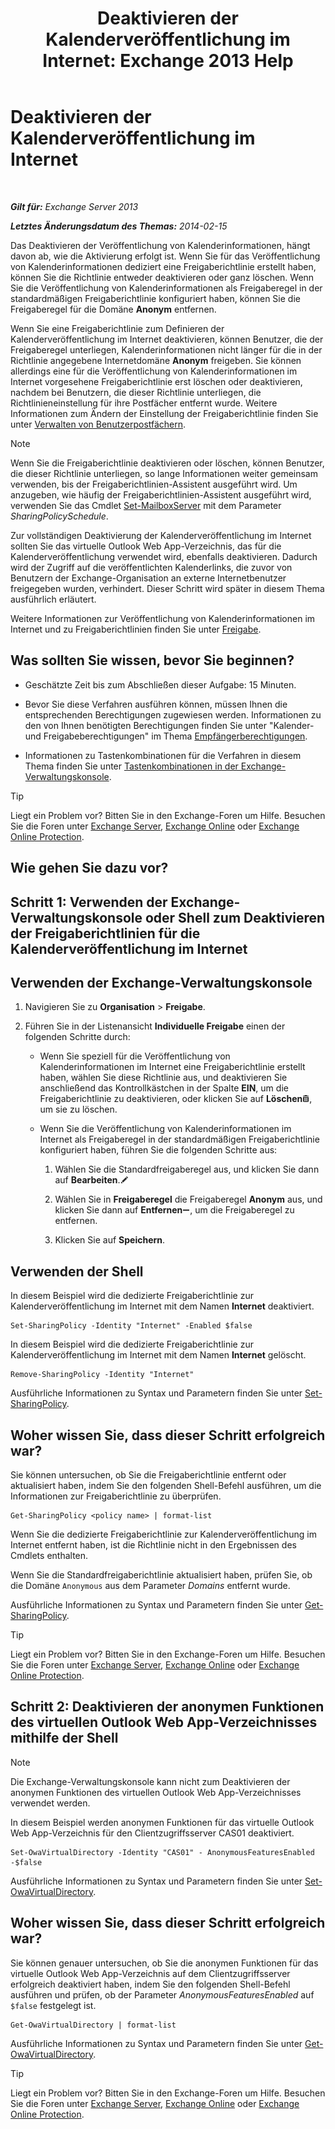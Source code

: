 ﻿---
title: 'Deaktivieren der Kalenderveröffentlichung im Internet: Exchange 2013 Help'
TOCTitle: Deaktivieren der Kalenderveröffentlichung im Internet
ms:assetid: f26dbf04-9dae-460f-a987-2ad3dfbc7b7e
ms:mtpsurl: https://technet.microsoft.com/de-de/library/JJ853047(v=EXCHG.150)
ms:contentKeyID: 50554942
ms.date: 04/24/2018
mtps_version: v=EXCHG.150
ms.translationtype: HT
---

# Deaktivieren der Kalenderveröffentlichung im Internet

 

_**Gilt für:** Exchange Server 2013_

_**Letztes Änderungsdatum des Themas:** 2014-02-15_

Das Deaktivieren der Veröffentlichung von Kalenderinformationen, hängt davon ab, wie die Aktivierung erfolgt ist. Wenn Sie für das Veröffentlichung von Kalenderinformationen dediziert eine Freigaberichtlinie erstellt haben, können Sie die Richtlinie entweder deaktivieren oder ganz löschen. Wenn Sie die Veröffentlichung von Kalenderinformationen als Freigaberegel in der standardmäßigen Freigaberichtlinie konfiguriert haben, können Sie die Freigaberegel für die Domäne **Anonym** entfernen.

Wenn Sie eine Freigaberichtlinie zum Definieren der Kalenderveröffentlichung im Internet deaktivieren, können Benutzer, die der Freigaberegel unterliegen, Kalenderinformationen nicht länger für die in der Richtlinie angegebene Internetdomäne **Anonym** freigeben. Sie können allerdings eine für die Veröffentlichung von Kalenderinformationen im Internet vorgesehene Freigaberichtlinie erst löschen oder deaktivieren, nachdem bei Benutzern, die dieser Richtlinie unterliegen, die Richtlinieneinstellung für ihre Postfächer entfernt wurde. Weitere Informationen zum Ändern der Einstellung der Freigaberichtlinie finden Sie unter [Verwalten von Benutzerpostfächern](manage-user-mailboxes-exchange-2013-help.md).


> [!NOTE]
> Wenn Sie die Freigaberichtlinie deaktivieren oder löschen, können Benutzer, die dieser Richtlinie unterliegen, so lange Informationen weiter gemeinsam verwenden, bis der Freigaberichtlinien-Assistent ausgeführt wird. Um anzugeben, wie häufig der Freigaberichtlinien-Assistent ausgeführt wird, verwenden Sie das Cmdlet <A href="https://technet.microsoft.com/de-de/library/aa998651(v=exchg.150)">Set-MailboxServer</A> mit dem Parameter <EM>SharingPolicySchedule</EM>.



Zur vollständigen Deaktivierung der Kalenderveröffentlichung im Internet sollten Sie das virtuelle Outlook Web App-Verzeichnis, das für die Kalenderveröffentlichung verwendet wird, ebenfalls deaktivieren. Dadurch wird der Zugriff auf die veröffentlichten Kalenderlinks, die zuvor von Benutzern der Exchange-Organisation an externe Internetbenutzer freigegeben wurden, verhindert. Dieser Schritt wird später in diesem Thema ausführlich erläutert.

Weitere Informationen zur Veröffentlichung von Kalenderinformationen im Internet und zu Freigaberichtlinien finden Sie unter [Freigabe](sharing-exchange-2013-help.md).

## Was sollten Sie wissen, bevor Sie beginnen?

  - Geschätzte Zeit bis zum Abschließen dieser Aufgabe: 15 Minuten.

  - Bevor Sie diese Verfahren ausführen können, müssen Ihnen die entsprechenden Berechtigungen zugewiesen werden. Informationen zu den von Ihnen benötigten Berechtigungen finden Sie unter "Kalender- und Freigabeberechtigungen" im Thema [Empfängerberechtigungen](recipients-permissions-exchange-2013-help.md).

  - Informationen zu Tastenkombinationen für die Verfahren in diesem Thema finden Sie unter [Tastenkombinationen in der Exchange-Verwaltungskonsole](keyboard-shortcuts-in-the-exchange-admin-center-exchange-online-protection-help.md).


> [!TIP]
> Liegt ein Problem vor? Bitten Sie in den Exchange-Foren um Hilfe. Besuchen Sie die Foren unter <A href="https://go.microsoft.com/fwlink/p/?linkid=60612">Exchange Server</A>, <A href="https://go.microsoft.com/fwlink/p/?linkid=267542">Exchange Online</A> oder <A href="https://go.microsoft.com/fwlink/p/?linkid=285351">Exchange Online Protection</A>.



## Wie gehen Sie dazu vor?

## Schritt 1: Verwenden der Exchange-Verwaltungskonsole oder Shell zum Deaktivieren der Freigaberichtlinien für die Kalenderveröffentlichung im Internet

## Verwenden der Exchange-Verwaltungskonsole

1.  Navigieren Sie zu **Organisation** \> **Freigabe**.

2.  Führen Sie in der Listenansicht **Individuelle Freigabe** einen der folgenden Schritte durch:
    
      - Wenn Sie speziell für die Veröffentlichung von Kalenderinformationen im Internet eine Freigaberichtlinie erstellt haben, wählen Sie diese Richtlinie aus, und deaktivieren Sie anschließend das Kontrollkästchen in der Spalte **EIN**, um die Freigaberichtlinie zu deaktivieren, oder klicken Sie auf **Löschen**![Löschen (Symbol)](images/JJ657511.14f639f6-61e8-4418-bbfb-0db14de9d2f5(EXCHG.150).gif "Löschen (Symbol)"), um sie zu löschen.
    
      - Wenn Sie die Veröffentlichung von Kalenderinformationen im Internet als Freigaberegel in der standardmäßigen Freigaberichtlinie konfiguriert haben, führen Sie die folgenden Schritte aus:
        
        1.  Wählen Sie die Standardfreigaberegel aus, und klicken Sie dann auf **Bearbeiten**.![Bearbeitungssymbol](images/Bb124582.6f53ccb2-1f13-4c02-bea0-30690e6ea71d(EXCHG.150).gif "Bearbeitungssymbol")
        
        2.  Wählen Sie in **Freigaberegel** die Freigaberegel **Anonym** aus, und klicken Sie dann auf **Entfernen**![Entfernen (Symbol)](images/JJ657492.479b6ced-8d64-4277-a725-f17fea202b28(EXCHG.150).gif "Entfernen (Symbol)"), um die Freigaberegel zu entfernen.
        
        3.  Klicken Sie auf **Speichern**.

## Verwenden der Shell

In diesem Beispiel wird die dedizierte Freigaberichtlinie zur Kalenderveröffentlichung im Internet mit dem Namen **Internet** deaktiviert.

    Set-SharingPolicy -Identity "Internet" -Enabled $false

In diesem Beispiel wird die dedizierte Freigaberichtlinie zur Kalenderveröffentlichung im Internet mit dem Namen **Internet** gelöscht.

    Remove-SharingPolicy -Identity "Internet"

Ausführliche Informationen zu Syntax und Parametern finden Sie unter [Set-SharingPolicy](https://technet.microsoft.com/de-de/library/dd297931\(v=exchg.150\)).

## Woher wissen Sie, dass dieser Schritt erfolgreich war?

Sie können untersuchen, ob Sie die Freigaberichtlinie entfernt oder aktualisiert haben, indem Sie den folgenden Shell-Befehl ausführen, um die Informationen zur Freigaberichtlinie zu überprüfen.

    Get-SharingPolicy <policy name> | format-list

Wenn Sie die dedizierte Freigaberichtlinie zur Kalenderveröffentlichung im Internet entfernt haben, ist die Richtlinie nicht in den Ergebnissen des Cmdlets enthalten.

Wenn Sie die Standardfreigaberichtlinie aktualisiert haben, prüfen Sie, ob die Domäne `Anonymous` aus dem Parameter *Domains* entfernt wurde.

Ausführliche Informationen zu Syntax und Parametern finden Sie unter [Get-SharingPolicy](https://technet.microsoft.com/de-de/library/dd335081\(v=exchg.150\)).


> [!TIP]
> Liegt ein Problem vor? Bitten Sie in den Exchange-Foren um Hilfe. Besuchen Sie die Foren unter <A href="https://go.microsoft.com/fwlink/p/?linkid=60612">Exchange Server</A>, <A href="https://go.microsoft.com/fwlink/p/?linkid=267542">Exchange Online</A> oder <A href="https://go.microsoft.com/fwlink/p/?linkid=285351">Exchange Online Protection</A>.



## Schritt 2: Deaktivieren der anonymen Funktionen des virtuellen Outlook Web App-Verzeichnisses mithilfe der Shell


> [!NOTE]
> Die Exchange-Verwaltungskonsole kann nicht zum Deaktivieren der anonymen Funktionen des virtuellen Outlook Web App-Verzeichnisses verwendet werden.



In diesem Beispiel werden anonymen Funktionen für das virtuelle Outlook Web App-Verzeichnis für den Clientzugriffsserver CAS01 deaktiviert.

    Set-OwaVirtualDirectory -Identity "CAS01" - AnonymousFeaturesEnabled -$false

Ausführliche Informationen zu Syntax und Parametern finden Sie unter [Set-OwaVirtualDirectory](https://technet.microsoft.com/de-de/library/bb123515\(v=exchg.150\)).

## Woher wissen Sie, dass dieser Schritt erfolgreich war?

Sie können genauer untersuchen, ob Sie die anonymen Funktionen für das virtuelle Outlook Web App-Verzeichnis auf dem Clientzugriffsserver erfolgreich deaktiviert haben, indem Sie den folgenden Shell-Befehl ausführen und prüfen, ob der Parameter *AnonymousFeaturesEnabled* auf `$false` festgelegt ist.

    Get-OwaVirtualDirectory | format-list

Ausführliche Informationen zu Syntax und Parametern finden Sie unter [Get-OwaVirtualDirectory](https://technet.microsoft.com/de-de/library/aa998588\(v=exchg.150\)).


> [!TIP]
> Liegt ein Problem vor? Bitten Sie in den Exchange-Foren um Hilfe. Besuchen Sie die Foren unter <A href="https://go.microsoft.com/fwlink/p/?linkid=60612">Exchange Server</A>, <A href="https://go.microsoft.com/fwlink/p/?linkid=267542">Exchange Online</A> oder <A href="https://go.microsoft.com/fwlink/p/?linkid=285351">Exchange Online Protection</A>.


